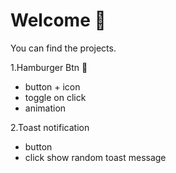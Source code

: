 <h1>Welcome 👋</h1>
<p>You can find the projects.<br>
</p>

1.Hamburger Btn 🍔
<ul>
<li>button + icon</li>
<li>toggle on click</li>
<li>animation</li>
</ul>

2.Toast notification 
<ul>
<li>button</li>
<li>click show random toast message</li>

</ul>
